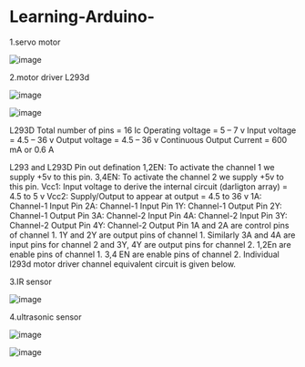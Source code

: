 # Learning-Arduino-
1.servo motor

![image](https://github.com/AhmedMohamedAshour2025/Learning-Arduino-/assets/139715677/d48d53fa-1ef1-444b-b3a0-9342dee4d642)

2.motor driver L293d

![image](https://github.com/AhmedMohamedAshour2025/Learning-Arduino-/assets/139715677/6fb17449-933a-4607-8b5f-c844ccbd769d)

![image](https://github.com/AhmedMohamedAshour2025/Learning-Arduino-/assets/139715677/b2df7917-0650-4df0-acaf-41bf3ea652f9)

L293D
Total number of pins = 16
Ic Operating voltage = 5 – 7 v
Input voltage = 4.5 – 36 v
Output voltage = 4.5 – 36 v
Continuous Output Current = 600 mA or 0.6 A

L293 and L293D Pin out defination
1,2EN: To activate the channel 1 we supply +5v to this pin.
3,4EN: To activate the channel 2 we supply +5v to this pin.
Vcc1: Input voltage to derive the internal circuit (darligton array) = 4.5 to 5 v
Vcc2: Supply/Output to appear at output = 4.5 to 36 v 
1A: Channel-1 Input Pin
2A: Channel-1 Input Pin
1Y: Channel-1 Output Pin
2Y: Channel-1 Output Pin
3A: Channel-2 Input Pin
4A: Channel-2 Input Pin
3Y: Channel-2 Output Pin
4Y: Channel-2 Output Pin
1A and 2A are control pins of channel 1. 1Y and 2Y are output pins of channel 1. Similarly 3A and 4A are input pins for channel 2 and 3Y, 4Y are output pins for channel 2. 1,2En are enable pins of channel 1. 3,4 EN are enable pins of channel 2. Individual l293d motor driver channel equivalent circuit is given below.

3.IR sensor

![image](https://github.com/AhmedMohamedAshour2025/Learning-Arduino-/assets/139715677/411e3b2b-077c-40ee-b364-abbebe8065b9)

4.ultrasonic sensor 

![image](https://github.com/AhmedMohamedAshour2025/Learning-Arduino-/assets/139715677/d9a9260c-eaac-492f-b444-5cd464b67d7a)

![image](https://github.com/AhmedMohamedAshour2025/Learning-Arduino-/assets/139715677/9a736e59-14dc-46b8-b14e-b7472cf0ae1f)

